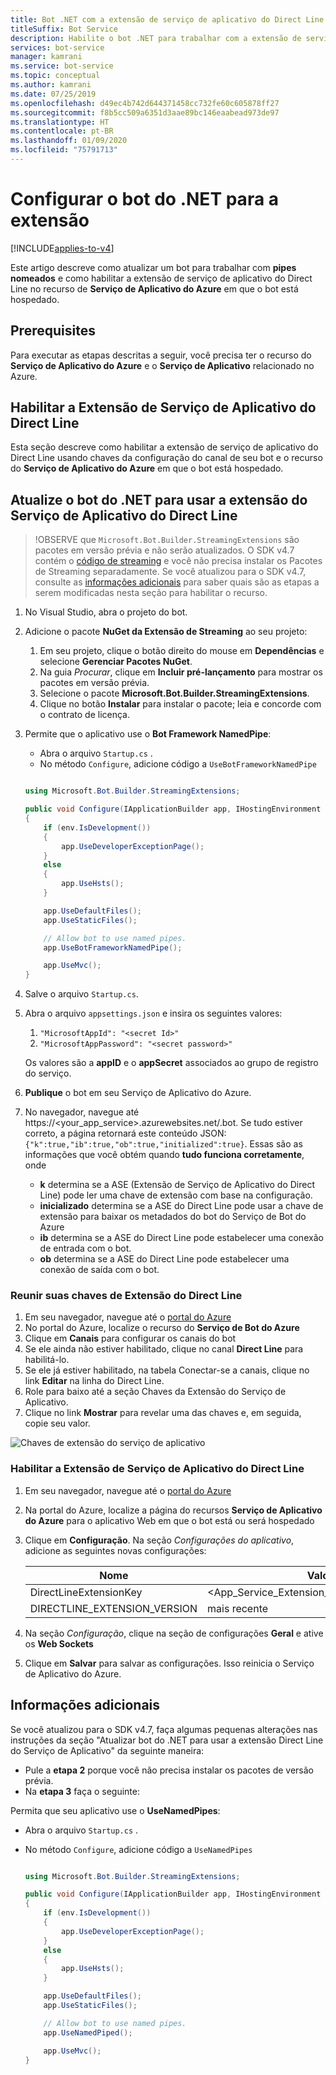 ```yaml
---
title: Bot .NET com a extensão de serviço de aplicativo do Direct Line
titleSuffix: Bot Service
description: Habilite o bot .NET para trabalhar com a extensão de serviço de aplicativo do Direct Line
services: bot-service
manager: kamrani
ms.service: bot-service
ms.topic: conceptual
ms.author: kamrani
ms.date: 07/25/2019
ms.openlocfilehash: d49ec4b742d644371458cc732fe60c605878ff27
ms.sourcegitcommit: f8b5cc509a6351d3aae89bc146eaabead973de97
ms.translationtype: HT
ms.contentlocale: pt-BR
ms.lasthandoff: 01/09/2020
ms.locfileid: "75791713"
---
```

# <a name="configure-net-bot-for-extension"></a>Configurar o bot do .NET para a extensão

[!INCLUDE[applies-to-v4](includes/applies-to.md)]

Este artigo descreve como atualizar um bot para trabalhar com **pipes nomeados** e como habilitar a extensão de serviço de aplicativo do Direct Line no recurso de **Serviço de Aplicativo do Azure** em que o bot está hospedado.  

## <a name="prerequisites"></a>Prerequisites

Para executar as etapas descritas a seguir, você precisa ter o recurso do **Serviço de Aplicativo do Azure** e o **Serviço de Aplicativo** relacionado no Azure.

## <a name="enable-direct-line-app-service-extension"></a>Habilitar a Extensão de Serviço de Aplicativo do Direct Line

Esta seção descreve como habilitar a extensão de serviço de aplicativo do Direct Line usando chaves da configuração do canal de seu bot e o recurso do **Serviço de Aplicativo do Azure** em que o bot está hospedado.

## <a name="update-net-bot-to-use-direct-line-app-service-extension"></a>Atualize o bot do .NET para usar a extensão do Serviço de Aplicativo do Direct Line

>!OBSERVE que `Microsoft.Bot.Builder.StreamingExtensions` são pacotes em versão prévia e não serão atualizados. O SDK v4.7 contém o [código de streaming](https://github.com/microsoft/botbuilder-dotnet/tree/master/libraries/Microsoft.Bot.Builder/Streaming) e você não precisa instalar os Pacotes de Streaming separadamente. Se você atualizou para o SDK v4.7, consulte as [informações adicionais](bot-service-channel-directline-extension-net-bot.md#additional-information) para saber quais são as etapas a serem modificadas nesta seção para habilitar o recurso. 

1. No Visual Studio, abra o projeto do bot.
2. Adicione o pacote **NuGet da Extensão de Streaming** ao seu projeto:
    1. Em seu projeto, clique o botão direito do mouse em **Dependências** e selecione **Gerenciar Pacotes NuGet**.
    2. Na guia *Procurar*, clique em **Incluir pré-lançamento** para mostrar os pacotes em versão prévia.
    3. Selecione o pacote **Microsoft.Bot.Builder.StreamingExtensions**.
    4. Clique no botão **Instalar** para instalar o pacote; leia e concorde com o contrato de licença. 
3. Permite que o aplicativo use o **Bot Framework NamedPipe**:
    - Abra o arquivo `Startup.cs` .
    - No método ``Configure``, adicione código a ``UseBotFrameworkNamedPipe``

    ```csharp

    using Microsoft.Bot.Builder.StreamingExtensions;

    public void Configure(IApplicationBuilder app, IHostingEnvironment env)
    {
        if (env.IsDevelopment())
        {
            app.UseDeveloperExceptionPage();
        }
        else
        {
            app.UseHsts();
        }

        app.UseDefaultFiles();
        app.UseStaticFiles();

        // Allow bot to use named pipes.
        app.UseBotFrameworkNamedPipe();

        app.UseMvc();
    }
    ```

4. Salve o arquivo `Startup.cs`.
5. Abra o arquivo `appsettings.json` e insira os seguintes valores:
    1. `"MicrosoftAppId": "<secret Id>"`
    2. `"MicrosoftAppPassword": "<secret password>"`

    Os valores são a **appID** e o **appSecret** associados ao grupo de registro do serviço.

6. **Publique** o bot em seu Serviço de Aplicativo do Azure.
7. No navegador, navegue até https://<your_app_service>.azurewebsites.net/.bot. Se tudo estiver correto, a página retornará este conteúdo JSON: `{"k":true,"ib":true,"ob":true,"initialized":true}`. Essas são as informações que você obtém quando **tudo funciona corretamente**, onde

    - **k** determina se a ASE (Extensão de Serviço de Aplicativo do Direct Line) pode ler uma chave de extensão com base na configuração. 
    - **inicializado** determina se a ASE do Direct Line pode usar a chave de extensão para baixar os metadados do bot do Serviço de Bot do Azure
    - **ib** determina se a ASE do Direct Line pode estabelecer uma conexão de entrada com o bot.
    - **ob** determina se a ASE do Direct Line pode estabelecer uma conexão de saída com o bot. 


### <a name="gather-your-direct-line-extension-keys"></a>Reunir suas chaves de Extensão do Direct Line

1. Em seu navegador, navegue até o [portal do Azure](https://portal.azure.com/)
1. No portal do Azure, localize o recurso do **Serviço de Bot do Azure**
1. Clique em **Canais** para configurar os canais do bot
1. Se ele ainda não estiver habilitado, clique no canal **Direct Line** para habilitá-lo. 
1. Se ele já estiver habilitado, na tabela Conectar-se a canais, clique no link **Editar** na linha do Direct Line.
1. Role para baixo até a seção Chaves da Extensão do Serviço de Aplicativo. 
1. Clique no link **Mostrar** para revelar uma das chaves e, em seguida, copie seu valor.

![Chaves de extensão do serviço de aplicativo](./media/channels/direct-line-extension-extension-keys.png)

### <a name="enable-the-direct-line-app-service-extension"></a>Habilitar a Extensão de Serviço de Aplicativo do Direct Line

1. Em seu navegador, navegue até o [portal do Azure](https://portal.azure.com/)
1. Na portal do Azure, localize a página do recursos **Serviço de Aplicativo do Azure** para o aplicativo Web em que o bot está ou será hospedado
1. Clique em **Configuração**. Na seção *Configurações do aplicativo*, adicione as seguintes novas configurações:

    |Nome|Valor|
    |---|---|
    |DirectLineExtensionKey|<App_Service_Extension_Key_From_Section_1>|
    |DIRECTLINE_EXTENSION_VERSION|mais recente|

1. Na seção *Configuração*, clique na seção de configurações **Geral** e ative os **Web Sockets**
1. Clique em **Salvar** para salvar as configurações. Isso reinicia o Serviço de Aplicativo do Azure.

## <a name="additional-information"></a>Informações adicionais 

Se você atualizou para o SDK v4.7, faça algumas pequenas alterações nas instruções da seção "Atualizar bot do .NET para usar a extensão Direct Line do Serviço de Aplicativo" da seguinte maneira: 
- Pule a **etapa 2** porque você não precisa instalar os pacotes de versão prévia. 
- Na **etapa 3** faça o seguinte:  

Permita que seu aplicativo use o **UseNamedPipes**:
- Abra o arquivo `Startup.cs` .
- No método ``Configure``, adicione código a ``UseNamedPipes``

    ```csharp

    using Microsoft.Bot.Builder.StreamingExtensions;

    public void Configure(IApplicationBuilder app, IHostingEnvironment env)
    {
        if (env.IsDevelopment())
        {
            app.UseDeveloperExceptionPage();
        }
        else
        {
            app.UseHsts();
        }

        app.UseDefaultFiles();
        app.UseStaticFiles();

        // Allow bot to use named pipes.
        app.UseNamedPiped();

        app.UseMvc();
    }

    ```

